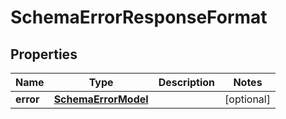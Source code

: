
# SchemaErrorResponseFormat

## Properties
Name | Type | Description | Notes
------------ | ------------- | ------------- | -------------
**error** | [**SchemaErrorModel**](SchemaErrorModel.md) |  |  [optional]



